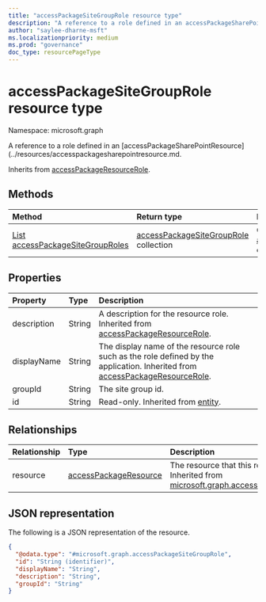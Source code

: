 ```yaml
---
title: "accessPackageSiteGroupRole resource type"
description: "A reference to a role defined in an accessPackageSharePointResource"
author: "saylee-dharne-msft"
ms.localizationpriority: medium
ms.prod: "governance"
doc_type: resourcePageType
---
```


# accessPackageSiteGroupRole resource type

Namespace: microsoft.graph



A reference to a role defined in an [accessPackageSharePointResource](../resources/accesspackagesharepointresource.md.

Inherits from [accessPackageResourceRole](../resources/accesspackageresourcerole.md).

## Methods
|Method|Return type|Description|
|:---|:---|:---|
|[List accessPackageSiteGroupRoles](../api/accesspackagesitegrouprole-list.md)|[accessPackageSiteGroupRole](../resources/accesspackagesitegrouprole.md) collection|Get a list of the [accessPackageSiteGroupRole](../resources/accesspackagesitegrouprole.md) objects and their properties.|


## Properties
|Property|Type|Description|
|:---|:---|:---|
|description|String|A description for the resource role. Inherited from [accessPackageResourceRole](../resources/accesspackageresourcerole.md).|
|displayName|String|The display name of the resource role such as the role defined by the application. Inherited from [accessPackageResourceRole](../resources/accesspackageresourcerole.md).|
|groupId|String|The site group id.|
|id|String|Read-only. Inherited from [entity](../resources/entity.md).|

## Relationships
|Relationship|Type|Description|
|:---|:---|:---|
|resource|[accessPackageResource](../resources/accesspackageresource.md)|The resource that this role is associated with. Inherited from [microsoft.graph.accessPackageResourceRole](../resources/accesspackageresourcerole.md)|

## JSON representation
The following is a JSON representation of the resource.
<!-- {
  "blockType": "resource",
  "keyProperty": "id",
  "@odata.type": "microsoft.graph.accessPackageSiteGroupRole",
  "baseType": "microsoft.graph.accessPackageResourceRole",
  "openType": false
}
-->
``` json
{
  "@odata.type": "#microsoft.graph.accessPackageSiteGroupRole",
  "id": "String (identifier)",
  "displayName": "String",
  "description": "String",
  "groupId": "String"
}
```

